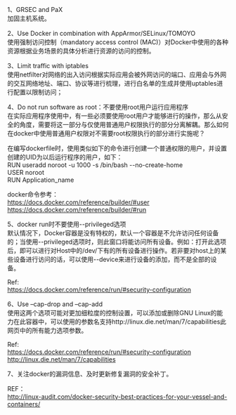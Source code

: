 1、GRSEC and PaX  
加固主机系统。  

2、Use Docker in combination with AppArmor/SELinux/TOMOYO  
使用强制访问控制（mandatory access control (MAC)）对Docker中使用的各种资源根据业务场景的具体分析进行资源的访问的控制。  

3、Limit traffic with iptables  
使用netfilter对网络的出入访问根据实际应用会被外网访问的端口、应用会与外网的交互网络地址、端口、协议等进行梳理，进行白名单的生成并使用uptables进行配置以限制访问；  

4、Do not run software as root：不要使用root用户运行应用程序  
在实际应用程序使用中，有一些必须要使用root用户才能够进行的操作，那么从安全的角度，需要将这一部分与仅使用普通用户权限执行的部分分离解耦。那么如何在docker中使用普通用户权限对不需要root权限执行的部分进行实施呢？  

在编写dockerfile时，使用类似如下的命令进行创建一个普通权限的用户，并设置创建的UID为以后运行程序的用户，如下：  
RUN useradd noroot -u 1000 -s /bin/bash --no-create-home  
USER noroot  
RUN Application_name  

docker命令参考：  
https://docs.docker.com/reference/builder/#user  
https://docs.docker.com/reference/builder/#run  

5、docker run时不要使用--privileged选项  
默认情况下，Docker容器是没有特权的，默认一个容器是不允许访问任何设备的；当使用--privileged选项时，则此窗口将能访问所有设备。例如：打开此选项后，即可以进行对Host中的/dev/下有的所有设备进行操作。若非要对host上的某些设备进行访问的话，可以使用--device来进行设备的添加，而不是全部的设备。  

Ref:  
https://docs.docker.com/reference/run/#security-configuration  

6、Use –cap-drop and –cap-add  
使用这两个选项可能对更加细粒度的控制设置，可以添加或删除GNU Linux的能力在此容器中，可以使用的参数名支持http://linux.die.net/man/7/capabilities此网页中的所有能力选项参数。  

Ref:  
https://docs.docker.com/reference/run/#security-configuration  
http://linux.die.net/man/7/capabilities  

7、关注docker的漏洞信息、及时更新修复漏洞的安全补丁。  

REF：  
http://linux-audit.com/docker-security-best-practices-for-your-vessel-and-containers/  